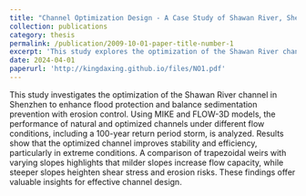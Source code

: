 ```yaml
---
title: "Channel Optimization Design - A Case Study of Shawan River, Shenzhen"
collection: publications
category: thesis
permalink: /publication/2009-10-01-paper-title-number-1
excerpt: 'This study explores the optimization of the Shawan River channel in Shenzhen to enhance flood protection while balancing localized sediment prevention and erosion control.'
date: 2024-04-01
paperurl: 'http://kingdaxing.github.io/files/NO1.pdf'
---
```


This study investigates the optimization of the Shawan River channel in Shenzhen to enhance flood protection and balance sedimentation prevention with erosion control. Using MIKE and FLOW-3D models, the performance of natural and optimized channels under different flow conditions, including a 100-year return period storm, is analyzed. Results show that the optimized channel improves stability and efficiency, particularly in extreme conditions. A comparison of trapezoidal weirs with varying slopes highlights that milder slopes increase flow capacity, while steeper slopes heighten shear stress and erosion risks. These findings offer valuable insights for effective channel design.
